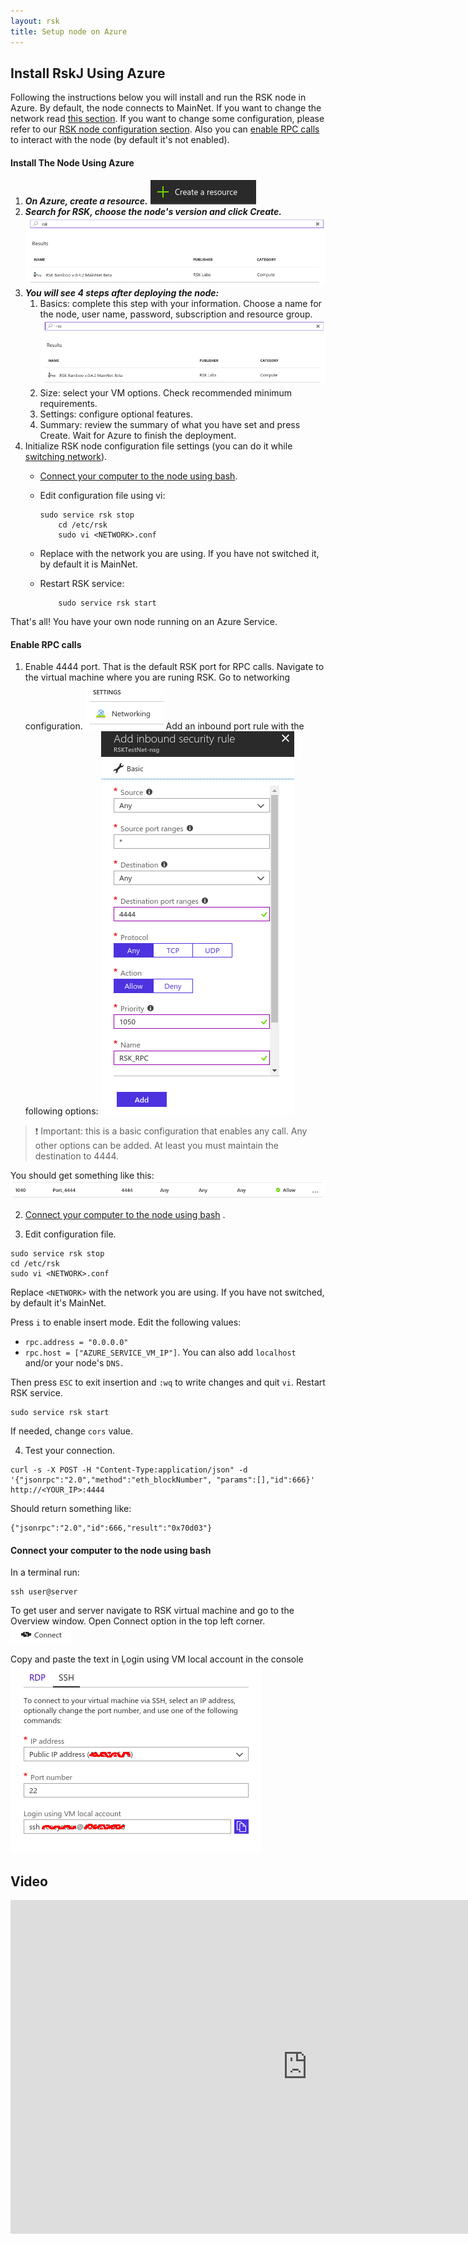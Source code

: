 ```yaml
---
layout: rsk
title: Setup node on Azure
---
```


## Install RskJ Using Azure

Following the instructions below you will install and run the RSK node in Azure. By default, the node connects to MainNet. If you want to change the network read [this section](/rsk/node/configure/switch-network). If you want to change some configuration, please refer to our [RSK node configuration section](/rsk/node/configure). Also you can [enable RPC calls](#rpc) to interact with the node (by default it's not enabled).

#### Install The Node Using Azure
1. ***On Azure, create a resource.***
![create resource](/assets/img/azure/azure1.png)
1. ***Search for RSK, choose the node's version and click Create.***
![Search for RSK](/assets/img/azure/azure2.png)
1. ***You will see 4 steps after deploying the node:***
    1. Basics: complete this step with your information. Choose a name for the node, user name, password, subscription and resource group.
    ![step-1](/assets/img/azure/azure3.png)
    1. Size: select your VM options. Check recommended minimum requirements.
    1. Settings: configure optional features.
    1. Summary: review the summary of what you have set and press Create.
Wait for Azure to finish the deployment.
1. Initialize RSK node configuration file settings (you can do it while [switching network](#Switching-networks)).
    * [Connect your computer to the node using bash](#connect).
    * Edit configuration file using vi:
      ```
      sudo service rsk stop
          cd /etc/rsk
          sudo vi <NETWORK>.conf
      ```

    * Replace <NETWORK> with the network you are using. If you have not switched it, by default it is MainNet.
    * Restart RSK service:

      ```
          sudo service rsk start
      ```
  That's all! You have your own node running on an Azure Service.

<span id="rpc"></span>

#### Enable RPC calls
1. Enable 4444 port. That is the default RSK port for RPC calls.
Navigate to the virtual machine where you are runing RSK. Go to networking configuration.
  ![azure-networking](/assets/img/azure/azure4.png)
Add an inbound port rule with the following options:
![azure-security-rule](/assets/img/azure/azure5.png)

>:exclamation: Important: this is a basic configuration that enables any call. Any other options can be added. At least you must maintain the destination to 4444.
>
You should get something like this:
![azure-port-4444](/assets/img/azure/azure6.png)

2. [Connect your computer to the node using bash](#connect) .

3. Edit configuration file.

```
sudo service rsk stop
cd /etc/rsk
sudo vi <NETWORK>.conf
```

Replace ```<NETWORK>``` with the network you are using. If you have not switched, by default it's MainNet.

Press ```i``` to enable insert mode. Edit the following values:

* ```rpc.address = "0.0.0.0"```
* ```rpc.host = ["AZURE_SERVICE_VM_IP"]```. You can also add ```localhost``` and/or your node's ```DNS.```

Then press ```ESC```  to exit insertion and ```:wq``` to write changes and quit ```vi```. Restart RSK service.

```
sudo service rsk start
```
If needed, change ```cors``` value.

4. Test your connection.

```
curl -s -X POST -H "Content-Type:application/json" -d '{"jsonrpc":"2.0","method":"eth_blockNumber", "params":[],"id":666}' http://<YOUR_IP>:4444 
```

Should return something like:

``` 
{"jsonrpc":"2.0","id":666,"result":"0x70d03"} 
```
<span id="connect"></span>
#### Connect your computer to the node using bash

In a terminal run:

```
ssh user@server
```

To get user and server navigate to RSK virtual machine and go to the Overview window. Open Connect option in the top left corner.
![azure-connect](/assets/img/azure/azure7.png)

Copy and paste the text in Ḷogin using VM local account in the console 
![azure-logssh](/assets/img/azure/azure8.png)

## Video

<div class="video-container">
  <iframe width="949" height="534" src="https://www.youtube-nocookie.com/embed/0gk10ob5dr4?cc_load_policy=1" frameborder="0" allow="accelerometer; autoplay; encrypted-media; gyroscope; picture-in-picture" allowfullscreen></iframe>
</div>